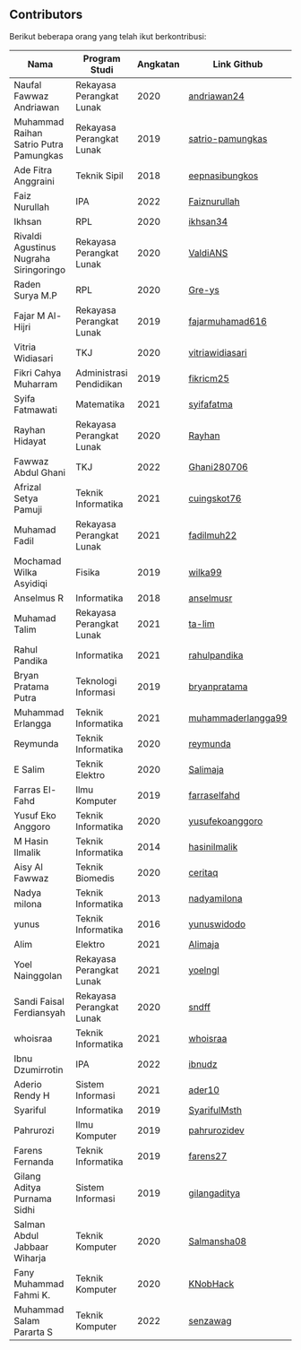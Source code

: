 ## Contributors

Berikut beberapa orang yang telah ikut berkontribusi:

| Nama | Program Studi | Angkatan | Link Github
| --- | --- | --- | --- |
| Naufal Fawwaz Andriawan | Rekayasa Perangkat Lunak | 2020 | [andriawan24](https://github.com/andriawan24) |
| Muhammad Raihan Satrio Putra Pamungkas | Rekayasa Perangkat Lunak | 2019 | [satrio-pamungkas](https://github.com/satrio-pamungkas) |
| Ade Fitra Anggraini | Teknik Sipil | 2018 | [eepnasibungkos](https://github.com/eepnasibungkos) |
| Faiz Nurullah | IPA | 2022 | [Faiznurullah](https://github.com/faiznurullah)|
| Ikhsan | RPL | 2020 | [ikhsan34](https://github.com/ikhsan34) |
| Rivaldi Agustinus Nugraha Siringoringo | Rekayasa Perangkat Lunak | 2020 | [ValdiANS](https://github.com/ValdiANS) |
| Raden Surya M.P | RPL | 2020 | [Gre-ys](https://github.com/Gre-ys) |
| Fajar M Al-Hijri | Rekayasa Perangkat Lunak | 2019 | [fajarmuhamad616](https://github.com/fajarmuhamad616) |
| Vitria Widiasari| TKJ | 2020 | [vitriawidiasari](https://github.com/vitriawidiasari) |
| Fikri Cahya Muharram | Administrasi Pendidikan | 2019 | [fikricm25](https://github.com/fikricm25) |
| Syifa Fatmawati | Matematika | 2021 | [syifafatma](https://github.com/syifafatma) |
| Rayhan Hidayat | Rekayasa Perangkat Lunak | 2020 | [Rayhan](https://github.com/rayhan212) |
| Fawwaz Abdul Ghani | TKJ | 2022 | [Ghani280706](https://github.com/Ghani280706) |
| Afrizal Setya Pamuji | Teknik Informatika | 2021 | [cuingskot76](https://github.com/cuingskot76) |
| Muhamad Fadil | Rekayasa Perangkat Lunak | 2021 | [fadilmuh22](https://github.com/fadilmuh22) |
| Mochamad Wilka Asyidiqi | Fisika | 2019 | [wilka99](https://github.com/wilka99) |
| Anselmus R | Informatika | 2018 | [anselmusr](https://github.com/anselmusr) |
| Muhamad Talim | Rekayasa Perangkat Lunak | 2021 | [ta-lim](https://github.com/ta-lim) |
| Rahul Pandika | Informatika | 2021 | [rahulpandika](https://github.com/rahulpandika) |
| Bryan Pratama Putra | Teknologi Informasi | 2019 | [bryanpratama](https://github.com/bryanpratama) |
| Muhammad Erlangga | Teknik Informatika | 2021 | [muhammaderlangga99](https://github.com/muhammaderlangga99) |
| Reymunda | Teknik Informatika | 2020 | [reymunda](https://github.com/reymunda) |
| E Salim | Teknik Elektro | 2020 | [Salimaja](https://github.com/Salimaja) |
| Farras El-Fahd | Ilmu Komputer | 2019 |  [farraselfahd](https://github.com/farraselfahd) |
| Yusuf Eko Anggoro | Teknik Informatika | 2020 | [yusufekoanggoro](https://github.com/yusufekoanggoro) |
| M Hasin Ilmalik | Teknik Informatika | 2014 | [hasinilmalik](https://github.com/hasinilmalik) |
| Aisy Al Fawwaz | Teknik Biomedis | 2020 | [ceritaq](https://https://github.com/ceritaq) |
| Nadya milona | Teknik Informatika | 2013 | [nadyamilona](https://github.com/nadyamilona) |
| yunus | Teknik Informatika | 2016 | [yunuswidodo](https://github.com/yunuswidodo) |
| Alim | Elektro | 2021 | [Alimaja](https://github.com/Alimaja)
| Yoel Nainggolan | Rekayasa Perangkat Lunak | 2021 | [yoelngl](https://github.com/yoelngl) |
| Sandi Faisal Ferdiansyah | Rekayasa Perangkat Lunak | 2020 | [sndff](https://github.com/sndff) |
| whoisraa | Teknik Informatika | 2021 | [whoisraa](https://github.com/whoisraa) |
| Ibnu Dzumirrotin | IPA | 2022 | [ibnudz](https://github.com/ibnudz) |
| Aderio Rendy H | Sistem Informasi | 2021 | [ader10](https://github.com/ader10) |
| Syariful | Informatika | 2019 | [SyarifulMsth](https://github.com/SyarifulMsth) |
| Pahrurozi | Ilmu Komputer | 2019 | [pahrurozidev](https://github.com/pahrurozidev) |
| Farens Fernanda | Teknik Informatika | 2019 | [farens27](https://github.com/farens27) |
| Gilang Aditya Purnama Sidhi | Sistem Informasi | 2019 | [gilangaditya](https://github.com/gilangaditya) |
| Salman Abdul Jabbaar Wiharja | Teknik Komputer | 2020 | [Salmansha08](https://github.com/Salmansha08) |
| Fany Muhammad Fahmi K. | Teknik Komputer | 2020 | [KNobHack](https://github.com/KNobHack) |
| Muhammad Salam Pararta S | Teknik Komputer | 2022 | [senzawag](https://github.com/SenzawaG)
